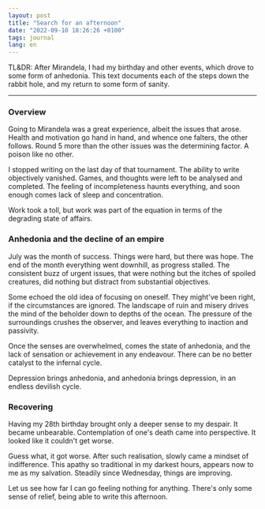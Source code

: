 ```yaml
---
layout: post
title: "Search for an afternoon"
date: "2022-09-10 18:26:26 +0100"
tags: journal
lang: en
---
```


TL&DR: After Mirandela, I had my birthday and other events, which drove to
some form of anhedonia. This text documents each of the steps down the rabbit
hole, and my return to some form of sanity.

---

### Overview

Going to Mirandela was a great experience, albeit the issues that arose.
Health and motivation go hand in hand, and whence one falters, the other
follows. Round 5 more than the other issues was the determining factor. A
poison like no other.

I stopped writing on the last day of that tournament. The ability to write
objectively vanished. Games, and thoughts were left to be analysed and
completed. The feeling of incompleteness haunts everything, and soon enough
comes lack of sleep and concentration.

Work took a toll, but work was part of the equation in terms of the degrading
state of affairs.


### Anhedonia and the decline of an empire

July was the month of success. Things were hard, but there was hope. The end
of the month everything went downhill, as progress stalled. The consistent
buzz of urgent issues, that were nothing but the itches of spoiled creatures,
did nothing but distract from substantial objectives.

Some echoed the old idea of focusing on oneself. They might've been right, if
the circumstances are ignored. The landscape of ruin and misery drives the
mind of the beholder down to depths of the ocean. The pressure of the
surroundings crushes the observer, and leaves everything to inaction and
passivity.

Once the senses are overwhelmed, comes the state of anhedonia, and the lack of
sensation or achievement in any endeavour. There can be no better catalyst to
the infernal cycle.

Depression brings anhedonia, and anhedonia brings depression, in an endless
devilish cycle.

### Recovering

Having my 28th birthday brought only a deeper sense to my despair. It became
unbearable. Contemplation of one's death came into perspective. It looked like
it couldn't get worse.

Guess what, it got worse. After such realisation, slowly came a mindset of
indifference. This apathy so traditional in my darkest hours, appears now to
me as my salvation. Steadily since Wednesday, things are improving.

Let us see how far I can go feeling nothing for anything. There's only some
sense of relief, being able to write this afternoon.


